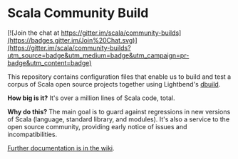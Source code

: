 # Scala Community Build

[![Join the chat at https://gitter.im/scala/community-builds](https://badges.gitter.im/Join%20Chat.svg)](https://gitter.im/scala/community-builds?utm_source=badge&utm_medium=badge&utm_campaign=pr-badge&utm_content=badge)

This repository contains configuration files that enable us to build and test
a corpus of Scala open source projects together using Lightbend's
[dbuild](https://github.com/lightbend/dbuild).

**How big is it?**  It's over a million lines of Scala code, total.

**Why do this?** The main goal is to guard against regressions in new
versions of Scala (language, standard library, and modules). It's also
a service to the open source community, providing early notice of
issues and incompatibilities.

[Further documentation is in the wiki](https://github.com/scala/community-builds/wiki).
